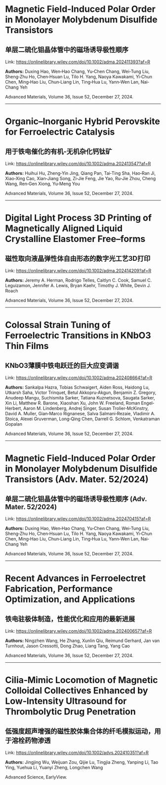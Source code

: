 # Magnetic Field‐Induced Polar Order in Monolayer Molybdenum Disulfide Transistors

## 单层二硫化钼晶体管中的磁场诱导极性顺序

Link: https://onlinelibrary.wiley.com/doi/10.1002/adma.202411393?af=R

**Authors:** Duxing Hao, 
Wen‐Hao Chang, 
Yu‐Chen Chang, 
Wei‐Tung Liu, 
Sheng‐Zhu Ho, 
Chen‐Hsuan Lu, 
Tilo H. Yang, 
Naoya Kawakami, 
Yi‐Chun Chen, 
Ming‐Hao Liu, 
Chun‐Liang Lin, 
Ting‐Hua Lu, 
Yann‐Wen Lan, 
Nai‐Chang Yeh

Advanced Materials, Volume 36, Issue 52, December 27, 2024.


---
# Organic–Inorganic Hybrid Perovskite for Ferroelectric Catalysis

## 用于铁电催化的有机-无机杂化钙钛矿

Link: https://onlinelibrary.wiley.com/doi/10.1002/adma.202413547?af=R

**Authors:** Huihui Hu, 
Zheng‐Yin Jing, 
Qiang Pan, 
Tai‐Ting Sha, 
Hao‐Ran Ji, 
Xiao‐Xing Cao, 
Xian‐Jiang Song, 
Zi‐Jie Feng, 
Jie Yao, 
Ru‐Jie Zhou, 
Cheng Wang, 
Ren‐Gen Xiong, 
Yu‐Meng You

Advanced Materials, Volume 36, Issue 52, December 27, 2024.


---
# Digital Light Process 3D Printing of Magnetically Aligned Liquid Crystalline Elastomer Free–forms

## 磁性取向液晶弹性体自由形态的数字光工艺3D打印

Link: https://onlinelibrary.wiley.com/doi/10.1002/adma.202414209?af=R

**Authors:** Jeremy A. Herman, 
Rodrigo Telles, 
Caitlyn C. Cook, 
Samuel C. Leguizamon, 
Jennifer A. Lewis, 
Bryan Kaehr, 
Timothy J. White, 
Devin J. Roach

Advanced Materials, Volume 36, Issue 52, December 27, 2024.


---
# Colossal Strain Tuning of Ferroelectric Transitions in KNbO3 Thin Films

## KNbO3薄膜中铁电跃迁的巨大应变调谐

Link: https://onlinelibrary.wiley.com/doi/10.1002/adma.202408664?af=R

**Authors:** Sankalpa Hazra, 
Tobias Schwaigert, 
Aiden Ross, 
Haidong Lu, 
Utkarsh Saha, 
Victor Trinquet, 
Betul Akkopru‐Akgun, 
Benjamin Z. Gregory, 
Anudeep Mangu, 
Suchismita Sarker, 
Tatiana Kuznetsova, 
Saugata Sarker, 
Xin Li, 
Matthew R. Barone, 
Xiaoshan Xu, 
John W. Freeland, 
Roman Engel‐Herbert, 
Aaron M. Lindenberg, 
Andrej Singer, 
Susan Trolier‐McKinstry, 
David A. Muller, 
Gian‐Marco Rignanese, 
Salva Salmani‐Rezaie, 
Vladimir A. Stoica, 
Alexei Gruverman, 
Long‐Qing Chen, 
Darrell G. Schlom, 
Venkatraman Gopalan

Advanced Materials, Volume 36, Issue 52, December 27, 2024.


---
# Magnetic Field‐Induced Polar Order in Monolayer Molybdenum Disulfide Transistors (Adv. Mater. 52/2024)

## 单层二硫化钼晶体管中的磁场诱导极性顺序 (Adv. Mater. 52/2024)

Link: https://onlinelibrary.wiley.com/doi/10.1002/adma.202470415?af=R

**Authors:** Duxing Hao, 
Wen‐Hao Chang, 
Yu‐Chen Chang, 
Wei‐Tung Liu, 
Sheng‐Zhu Ho, 
Chen‐Hsuan Lu, 
Tilo H. Yang, 
Naoya Kawakami, 
Yi‐Chun Chen, 
Ming‐Hao Liu, 
Chun‐Liang Lin, 
Ting‐Hua Lu, 
Yann‐Wen Lan, 
Nai‐Chang Yeh

Advanced Materials, Volume 36, Issue 52, December 27, 2024.


---
# Recent Advances in Ferroelectret Fabrication, Performance Optimization, and Applications

## 铁电驻极体制造，性能优化和应用的最新进展

Link: https://onlinelibrary.wiley.com/doi/10.1002/adma.202400657?af=R

**Authors:** Ningzhen Wang, 
He Zhang, 
Xunlin Qiu, 
Reimund Gerhard, 
Jan van Turnhout, 
Jason Cressotti, 
Dong Zhao, 
Liang Tang, 
Yang Cao

Advanced Materials, Volume 36, Issue 52, December 27, 2024.


---
# Cilia‐Mimic Locomotion of Magnetic Colloidal Collectives Enhanced by Low‐Intensity Ultrasound for Thrombolytic Drug Penetration

## 低强度超声增强的磁性胶体集合体的纤毛模拟运动，用于溶栓药物渗透

Link: https://onlinelibrary.wiley.com/doi/10.1002/advs.202410351?af=R

**Authors:** Jingjing Wu, 
Weijuan Zou, 
Qijie Lu, 
Tingjia Zheng, 
Yanping Li, 
Tao Ying, 
Yuehua Li, 
Yuanyi Zheng, 
Longchen Wang

Advanced Science, EarlyView.

